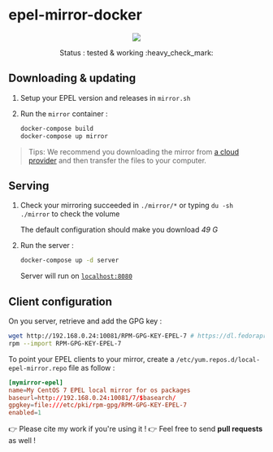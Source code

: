 # epel-mirror-docker

<p align="center">
    <a href="https://travis-ci.com/github/flavienbwk/epel-mirror-docker" target="_blank">
        <img src="https://travis-ci.com/flavienbwk/epel-mirror-docker.svg?branch=main&status=passed"/>
    </a>
</p>
<p align="center">Status : tested & working :heavy_check_mark:</p>

## Downloading & updating

1. Setup your EPEL version and releases in `mirror.sh`

2. Run the `mirror` container :

    ```bash
    docker-compose build
    docker-compose up mirror
    ```

> Tips: We recommend you downloading the mirror from [a cloud provider](https://www.scaleway.com/en/) and then transfer the files to your computer.

## Serving

1. Check your mirroring succeeded in `./mirror/*` or typing `du -sh ./mirror` to check the volume

    The default configuration should make you download _49 G_

2. Run the server :

    ```bash
    docker-compose up -d server
    ```

    Server will run on [`localhost:8080`](http://localhost:8080)  

## Client configuration

On you server, retrieve and add the GPG key :

```bash
wget http://192.168.0.24:10081/RPM-GPG-KEY-EPEL-7 # https://dl.fedoraproject.org/pub/epel/RPM-GPG-KEY-EPEL-7
rpm --import RPM-GPG-KEY-EPEL-7
```

To point your EPEL clients to your mirror, create a `/etc/yum.repos.d/local-epel-mirror.repo` file as follow :

```conf
[mymirror-epel]
name=My CentOS 7 EPEL local mirror for os packages
baseurl=http://192.168.0.24:10081/7/$basearch/
gpgkey=file:///etc/pki/rpm-gpg/RPM-GPG-KEY-EPEL-7
enabled=1
```

:point_right: Please cite my work if you're using it !
:point_right: Feel free to send **pull requests** as well !

